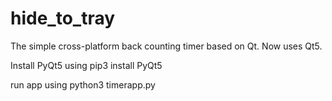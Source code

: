 # hide_to_tray

The simple cross-platform back counting timer based on Qt. Now uses Qt5.

Install PyQt5 using
pip3 install PyQt5

run app using
python3 timerapp.py
